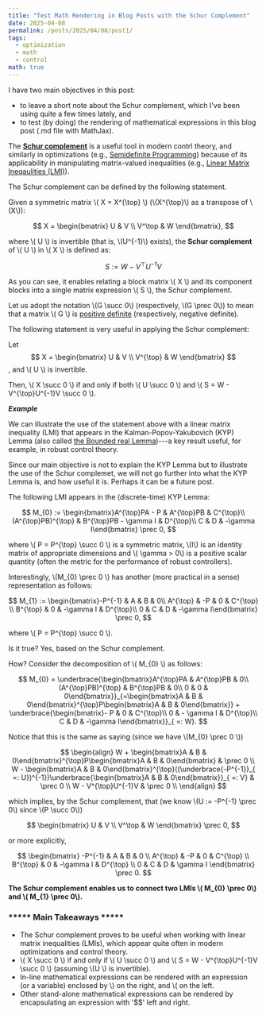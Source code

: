 ```yaml
---
title: "Test Math Rendering in Blog Posts with the Schur Complement"
date: 2025-04-08
permalink: /posts/2025/04/08/post1/
tags:
  - optimization
  - math
  - control
math: true
---
```


I have two main objectives in this post: 
- to leave a short note about the Schur complement, which I've been using quite a few times lately, and
- to test (by doing) the rendering of mathematical expressions in this blog post (.md file with MathJax). 

<!--more-->

The [**Schur complement**](https://en.wikipedia.org/wiki/Schur_complement) is a useful tool in modern contrl theory, and similarly in optimizations (e.g., [Semidefinite Programming](https://en.wikipedia.org/wiki/Semidefinite_programming)) because of its applicability in manipulating matrix-valued inequalities (e.g., [Linear Matrix Ineqaulities (LMI)](https://en.wikipedia.org/wiki/Linear_matrix_inequality)).

The Schur complement can be defined by the following statement.

Given a symmetric matrix \\( X = X^{\top} \\) (\\(X^{\top}\\) as a transpose of \\(X\\)):

$$
X = \begin{bmatrix} U & V \\ V^\top & W \end{bmatrix},
$$

where \\( U \\) is invertible (that is, \\(U^{-1}\\) exists), the **Schur complement** of \\( U \\) in \\( X \\) is defined as:

$$
S := W - V^{\top} U^{-1} V
$$

As you can see, it enables relating a block matrix \\( X \\) and its component blocks into a single matrix expression \\( S \\), the Schur complement.

Let us adopt the notation \\(G \succ 0\\) (respectively, \\(G \prec 0\\)) to mean that a matrix \\( G \\) is [positive definite](https://en.wikipedia.org/wiki/Definite_matrix) (respectively, negative definite).

The following statement is very useful in applying the Schur complement:

Let $$ X = \begin{bmatrix} U & V \\ V^{\top} & W \end{bmatrix} $$, and \\( U \\) is invertible. 

Then, \\( X  \succ 0 \\) if and only if both \\( U \succ 0 \\) and \\( S = W - V^{\top}U^{-1}V \succ 0 \\).


**<em>Example</em>**

We can illustrate the use of the statement above with a linear matrix inequality (LMI) that appears in the Kalman-Popov-Yakubovich (KYP) Lemma (also called [the Bounded real Lemma](https://en.wikibooks.org/w/index.php?title=LMIs_in_Control/pages/Discrete_Time_Bounded_Real_Lemma&veaction=edit&section=4))---a key result useful, for example, in robust control theory.

Since our main objective is not to explain the KYP Lemma but to illustrate the use of the Schur complemet, we will not go further into what the KYP Lemma is, and how useful it is. Perhaps it can be a future post.

The following LMI appears in the (discrete-time) KYP Lemma:

$$
M_{0} := \begin{bmatrix}A^{\top}PA - P & A^{\top}PB & C^{\top}\\
(A^{\top}PB)^{\top} & B^{\top}PB - \gamma I & D^{\top}\\
C & D & -\gamma I\end{bmatrix} \prec 0,
$$

where \\( P = P^{\top} \succ 0 \\) is a symmetric matrix, \\(I\\) is an identity matrix of appropriate dimensions and \\( \gamma > 0\\) is a positive scalar quantity (often the metric for the performance of robust controllers).

Interestingly, \\(M_{0} \prec 0 \\) has another (more practical in a sense) representation as follows:

$$
M_{1} := \begin{bmatrix}-P^{-1} & A & B & 0\\
A^{\top} & -P & 0 & C^{\top} \\
B^{\top} & 0 & -\gamma I & D^{\top}\\
0 & C & D & -\gamma I\end{bmatrix} \prec 0,
$$

where \\( P = P^{\top} \succ 0 \\).

Is it true? Yes, based on the Schur complement.

How? Consider the decomposition of \\( M_{0} \\) as follows:

$$
M_{0} = \underbrace{\begin{bmatrix}A^{\top}PA & A^{\top}PB & 0\\
(A^{\top}PB)^{\top} & B^{\top}PB & 0\\
0 & 0 & 0\end{bmatrix}}_{=\begin{bmatrix}A & B & 0\end{bmatrix}^{\top}P\begin{bmatrix}A & B & 0\end{bmatrix}} + \underbrace{\begin{bmatrix}- P & 0 & C^{\top}\\
0 & - \gamma I & D^{\top}\\
C & D & -\gamma I\end{bmatrix}}_{ =: W}.
$$

Notice that this is the same as saying (since we have \\(M_{0} \prec 0 \\))

$$
\begin{align}
W + \begin{bmatrix}A & B & 0\end{bmatrix}^{\top}P\begin{bmatrix}A & B & 0\end{bmatrix} & \prec 0 \\
W - \begin{bmatrix}A & B & 0\end{bmatrix}^{\top}((\underbrace{-P^{-1}}_{ =: U})^{-1})\underbrace{\begin{bmatrix}A & B & 0\end{bmatrix}}_{ =: V} & \prec 0 \\
W - V^{\top}U^{-1}V & \prec 0 \\
\end{align}
$$

which implies, by the Schur complement, that (we know \\(U := -P^{-1} \prec 0\\) since \\(P \succ 0\\))

$$
\begin{bmatrix} U & V \\ V^\top & W \end{bmatrix} \prec 0,
$$

or more explicitly,

$$
\begin{bmatrix} -P^{-1} & A & B & 0 \\ A^{\top} & -P & 0 & C^{\top} \\ B^{\top} & 0 & -\gamma I & D^{\top} \\ 0 & C & D & \gamma I \end{bmatrix} \prec 0.
$$

**The Schur complement enables us to connect two LMIs \\( M_{0} \prec 0\\) and \\( M_{1} \prec 0\\).**

### ***** Main Takeaways *****

- The Schur complement proves to be useful when working with linear matrix inequalities (LMIs), which appear quite often in modern optimizations and control theory.
- \\( X \succ 0 \\) if and only if \\( U \succ 0 \\) and \\( S = W - V^{\top}U^{-1}V \succ 0 \\) (assuming \\(U \\) is invertible).
- In-line mathematical expressions can be rendered with an expression (or a variable) enclosed by \\) on the right, and \\( on the left. 
- Other stand-alone mathematical expressions can be rendered by encapsulating an expression with '$$' left and right.